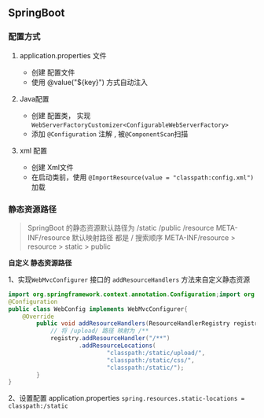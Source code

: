 ## SpringBoot

### 配置方式

1. application.properties 文件
    - 创建 配置文件
    - 使用 @value("${key}") 方式自动注入
    
2. Java配置
    - 创建 配置类， 实现`WebServerFactoryCustomizer<ConfigurableWebServerFactory>`
    - 添加 `@Configuration` 注解 , 被`@ComponentScan`扫描 
3. xml 配置
    - 创建 Xml文件
    - 在启动类前，使用 `@ImportResource(value = "classpath:config.xml")` 加载


### 静态资源路径

> SpringBoot 的静态资源默认路径为 /static /public /resource META-INF/resource
> 默认映射路径 都是 /
> 搜索顺序  META-INF/resource > resource > static > public 

**自定义 静态资源路径**

1、实现`WebMvcConfigurer` 接口的 `addResourceHandlers` 方法来自定义静态资源
```java
import org.springframework.context.annotation.Configuration;import org.springframework.web.servlet.config.annotation.WebMvcConfigurer;
@Configuration
public class WebConfig implements WebMvcConfigurer{
    @Override
        public void addResourceHandlers(ResourceHandlerRegistry registry) {
            // 将 /upload/ 路径 映射为 /**
            registry.addResourceHandler("/**")
                    .addResourceLocations(
                            "classpath:/static/upload/",
                            "classpath:/static/css/",
                            "classpath:/static/");
        }
}
```
2、设置配置 application.properties 
    `spring.resources.static-locations = classpath:/static`
